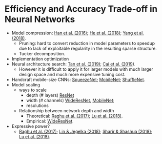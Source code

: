 # Efficiency and Accuracy Trade-off in Neural Networks

- Model compression: [Han et al. (2016)](https://arxiv.org/abs/1510.00149); [He et al. (2018)](https://arxiv.org/abs/1802.03494); [Yang et al. (2018)](https://arxiv.org/abs/1804.03230).
  - Pruning: hard to convert reduction in model parameters to speedup due to lack of exploitable regularity in the resulting sparse structure.
  - Tucker decomposition.
- Implementation optimization
- Neural architecture search: [Tan et al. (2019)](https://arxiv.org/abs/1807.11626); [Cai et al. (2019](https://arxiv.org/abs/1812.00332)).
  - However it is difficult to apply it for larger models with much larger design space and much more expensive tuning cost.
- Handcraft mobile-size CNNs: [SqueezeNet](https://arxiv.org/abs/1602.07360); [MobileNet](https://arxiv.org/abs/1704.04861); [ShuffleNet](https://arxiv.org/abs/1707.01083).
- Model scaling
  - ways to scale
    - depth (# layers) [ResNet](https://arxiv.org/abs/1512.03385)
    - width (# channels) [WideResNet](https://arxiv.org/abs/1605.07146), [MobileNet](https://arxiv.org/abs/1704.04861);
    - resolutions
  - Relationship between network depth and width
    - Theoretical: [Raghu et al. (2017)](https://arxiv.org/abs/1606.05336); [Lu et al. (2018)](https://arxiv.org/abs/1709.02540).
    - Empirical: [WideResNet](https://arxiv.org/abs/1605.07146).
- Expressive power?
  - [Raghu et al. (2017)](https://arxiv.org/abs/1606.05336); [Lin & Jegelka (2018)](https://arxiv.org/abs/1806.10909); [Sharir & Shashua (2018)](https://arxiv.org/abs/1703.02065); [Lu et al. (2018)](https://arxiv.org/abs/1709.02540).
